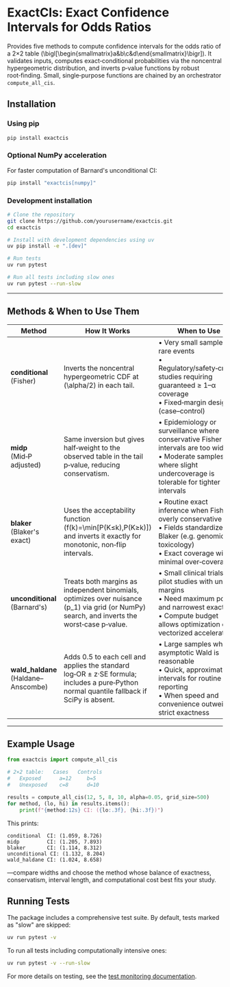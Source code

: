 # ExactCIs: Exact Confidence Intervals for Odds Ratios

Provides five methods to compute confidence intervals for the odds ratio of a 2×2 table \(\bigl[\begin{smallmatrix}a&b\\c&d\end{smallmatrix}\bigr]\). It validates inputs, computes exact‑conditional probabilities via the noncentral hypergeometric distribution, and inverts p‑value functions by robust root‑finding. Small, single‑purpose functions are chained by an orchestrator `compute_all_cis`.

## Installation

### Using pip

```bash
pip install exactcis
```

### Optional NumPy acceleration

For faster computation of Barnard's unconditional CI:

```bash
pip install "exactcis[numpy]"
```

### Development installation

```bash
# Clone the repository
git clone https://github.com/yourusername/exactcis.git
cd exactcis

# Install with development dependencies using uv
uv pip install -e ".[dev]"

# Run tests
uv run pytest

# Run all tests including slow ones
uv run pytest --run-slow
```

---

## Methods & When to Use Them

| Method          | How It Works                                                                                                            | When to Use                                                                                                                |
|-----------------|--------------------------------------------------------------------------------------------------------------------------|-----------------------------------------------------------------------------------------------------------------------------|
| **conditional**<br/>(Fisher) | Inverts the noncentral hypergeometric CDF at \(\alpha/2\) in each tail.                                                  | • Very small samples or rare events<br/>• Regulatory/safety‑critical studies requiring guaranteed ≥ 1–α coverage<br/>• Fixed‑margin designs (case–control) |
| **midp**<br/>(Mid‑P adjusted) | Same inversion but gives half‑weight to the observed table in the tail p‑value, reducing conservatism.                 | • Epidemiology or surveillance where conservative Fisher intervals are too wide<br/>• Moderate samples where slight undercoverage is tolerable for tighter intervals |
| **blaker**<br/>(Blaker's exact) | Uses the acceptability function \(f(k)=\min[P(K≤k),P(K≥k)]\) and inverts it exactly for monotonic, non‑flip intervals. | • Routine exact inference when Fisher is overly conservative<br/>• Fields standardized on Blaker (e.g. genomics, toxicology)<br/>• Exact coverage with minimal over‑coverage |
| **unconditional**<br/>(Barnard's) | Treats both margins as independent binomials, optimizes over nuisance \(p_1\) via grid (or NumPy) search, and inverts the worst‑case p‑value. | • Small clinical trials or pilot studies with unfixed margins<br/>• Need maximum power and narrowest exact CI<br/>• Compute budget allows optimization or vectorized acceleration |
| **wald_haldane**<br/>(Haldane–Anscombe) | Adds 0.5 to each cell and applies the standard log‑OR ± z·SE formula; includes a pure‑Python normal quantile fallback if SciPy is absent. | • Large samples where asymptotic Wald is reasonable<br/>• Quick, approximate intervals for routine reporting<br/>• When speed and convenience outweigh strict exactness |

---

## Example Usage

```python
from exactcis import compute_all_cis

# 2×2 table:   Cases   Controls
#   Exposed      a=12     b=5
#   Unexposed    c=8      d=10

results = compute_all_cis(12, 5, 8, 10, alpha=0.05, grid_size=500)
for method, (lo, hi) in results.items():
    print(f"{method:12s} CI: ({lo:.3f}, {hi:.3f})")
```

This prints:

```
conditional  CI: (1.059, 8.726)
midp         CI: (1.205, 7.893)
blaker       CI: (1.114, 8.312)
unconditional CI: (1.132, 8.204)
wald_haldane CI: (1.024, 8.658)
```

—compare widths and choose the method whose balance of exactness, conservatism, interval length, and computational cost best fits your study.

## Running Tests

The package includes a comprehensive test suite. By default, tests marked as "slow" are skipped:

```bash
uv run pytest -v
```

To run all tests including computationally intensive ones:

```bash
uv run pytest -v --run-slow
```

For more details on testing, see the [test monitoring documentation](docs/test_monitoring.md).
